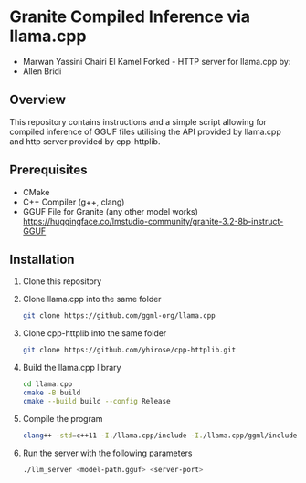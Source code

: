 # Granite Compiled Inference via llama.cpp
 - Marwan Yassini Chairi El Kamel
 Forked - HTTP server for llama.cpp by:
 - Allen Bridi

## Overview
This repository contains instructions and a simple script allowing for compiled inference of GGUF files utilising the API provided by llama.cpp and http server provided by cpp-httplib.

## Prerequisites
- CMake
- C++ Compiler (g++, clang)
- GGUF File for Granite (any other model works)
    https://huggingface.co/lmstudio-community/granite-3.2-8b-instruct-GGUF

## Installation
1. Clone this repository
   
2. Clone llama.cpp into the same folder
    ```bash
    git clone https://github.com/ggml-org/llama.cpp
    ```

2. Clone cpp-httplib into the same folder
    ```bash
    git clone https://github.com/yhirose/cpp-httplib.git
    ```

4. Build the llama.cpp library
    ```bash
    cd llama.cpp
    cmake -B build
    cmake --build build --config Release
    ```

5. Compile the program
    ```bash
    clang++ -std=c++11 -I./llama.cpp/include -I./llama.cpp/ggml/include -I./httplib main.cpp ./llama.cpp/build/bin/libllama.dylib -o llm_server -pthread -Wl,-rpath,./llama.cpp/build/bin;
    ```

5. Run the server with the following parameters
    ```bash
    ./llm_server <model-path.gguf> <server-port>
    ```

